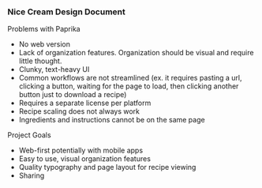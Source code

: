 ### Nice Cream Design Document

Problems with Paprika
 - No web version
 - Lack of organization features. Organization should be visual and require little thought.
 - Clunky, text-heavy UI
 - Common workflows are not streamlined (ex. it requires pasting a url, clicking a button, waiting for the page to load, then clicking another button just to download a recipe)
 - Requires a separate license per platform
 - Recipe scaling does not always work
 - Ingredients and instructions cannot be on the same page

Project Goals
 - Web-first potentially with mobile apps
 - Easy to use, visual organization features
 - Quality typography and page layout for recipe viewing
 - Sharing